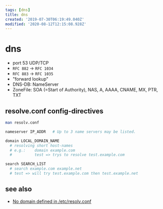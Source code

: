 ```yaml
---
tags: [dns]
title: dns
created: '2019-07-30T06:19:49.040Z'
modified: '2020-08-12T12:15:08.928Z'
---
```


# dns

- port 53 UDP/TCP
- `RFC 882` -> `RFC 1034`
- `RFC 883` -> `RFC 1035`
- "forward lookup"
- DNS-DB: NameServer
- ZoneFile: SOA (=Start of Authority), NAS, A, AAAA, CNAME, MX, PTR, TXT

## resolve.conf config-directives
```sh
man resolv.conf

nameserver IP_ADDR   # Up to 3 name servers may be listed. 

domain LOCAL_DOMAIN_NAME 
  # resolving short host-names
  # e.g.:    domain example.com
  #          test => trys to resolve test.example.com

search SEARCH_LIST
  # search example.com example.net
  # test => will try test.example.com then test.example.net
```

## see also
- [No domain defined in /etc/resolv.conf](https://unix.stackexchange.com/a/128096/193945)
